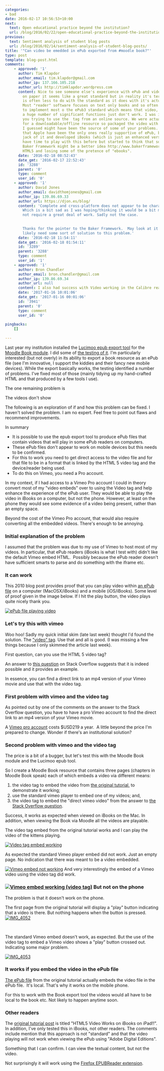 ```yaml
---
categories:
- bad
date: 2016-02-17 10:56:53+10:00
next:
  text: Open educational practice beyond the institution?
  url: /blog/2016/02/22/open-educational-practice-beyond-the-institution/
previous:
  text: Sentiment analysis of student blog posts
  url: /blog/2016/02/14/sentiment-analysis-of-student-blog-posts/
title: '"Can video be emedded in ePub exported from #moodle book?"'
type: post
template: blog-post.html
comments:
    - approved: '1'
      author: Tim Klapdor
      author_email: tim.klapdor@gmail.com
      author_ip: 137.166.105.218
      author_url: http://timklapdor.wordpress.com
      content: Nice to see someone else's experience with ePub and video! To be honest
        on paper it seems like a great standard but in reality it's terrible. The problem
        is often less to do with the standard as it does with it's actual implementation.
        Most "reader" software focuses on text only books and so often don't even bother
        to implement most o the ePub3 standard which means that video, javascript and
        a huge number of significant functions just don't work. I was interested to see
        you trying to use the  tag from an online source. We were actually using ePub
        for a downloadable/offline resource so packaged the video with the file... which
        I guessed might have been the source of some of your problems. It's interesting
        that Apple have been the only ones really supportive of ePub, but even they got
        jack of it and developed iBooks (which is just an enhanced version of ePub). Didn't
        have time to play with this before but started to think that something like the
        Baker Framework might be a better idea http://www.bakerframework.com - just wrapping
        HTML5 and losing some of the pretence of "ebooks".
      date: '2016-02-18 08:52:43'
      date_gmt: '2016-02-17 22:52:43'
      id: '3288'
      parent: '0'
      type: comment
      user_id: '0'
    - approved: '1'
      author: David Jones
      author_email: davidthomjones@gmail.com
      author_ip: 139.86.69.33
      author_url: https://djon.es/blog/
      content: 'Complete and cross-platform does not appear to be characteristics of ePub.
        Which is a bit sad as I was hoping/thinking it would be a bit more useful and
        not require a great deal of work. Sadly not the case.
    
    
        Thanks for the pointer to the Baker Framework.  May look at it more in the future.  Wil
        likely need some sort of solution to this problem.'
      date: '2016-02-18 11:54:11'
      date_gmt: '2016-02-18 01:54:11'
      id: '3289'
      parent: '3288'
      type: comment
      user_id: '1'
    - approved: '1'
      author: Bron Chandler
      author_email: bron.chandler@gmail.com
      author_ip: 139.86.69.34
      author_url: null
      content: I also had success with Video working in the Calibre reader.
      date: '2017-01-16 10:01:06'
      date_gmt: '2017-01-16 00:01:06'
      id: '3941'
      parent: '0'
      type: comment
      user_id: '0'
    
pingbacks:
    []
    
---
```

Last year my institution installed the [Lucimoo epub export tool](https://moodle.org/plugins/view/booktool_exportepub) for the [Moodle Book module](https://docs.moodle.org/28/en/Book_module). I did some of [the testing of it](/blog/2015/08/18/testing-the-lucimoo-epub-export-book-tool/). I'm particularly interested (but not overly) in its ability to export a book resource as an ePub file (see I'm innovative, I support the kiddies and their fancy new mobile devices). While the export basically works, the testing identified a number of problems. I've fixed most of those (mainly tidying up my hand-crafted HTML and that produced by a few tools I use).

The one remaining problem is

The videos don't show

The following is an exploration of if and how this problem can be fixed. I haven't solved the problem. I am no expert. Feel free to point out flaws and recommend improvements.

In summary

- It is possible to use the epub export tool to produce ePub files that contain videos that will play in some ePub readers on computers.
- These ePub files don't appear to work on mobile devices but this needs to be confirmed.
- For this to work you need to get direct access to the video file and for that file to be in a format that is linked by the HTML 5 video tag and the device/reader being used.
- To do this on Vimeo, you need a Pro account.

In my context, if I had access to a Vimeo Pro account I could in theory convert most of my "video embeds" over to using the Video tag and help enhance the experience of the ePub user. They would be able to play the video in iBooks on a computer, but not the phone. However, at least on the phone they would see some evidence of a video being present, rather than an empty space.

Beyond the cost of the Vimeo Pro account, that would also require converting all the embedded videos. There's enough to be annoying.

### Initial explanation of the problem

I assumed that the problem was due to my use of Vimeo to host most of my videos. In particular, that ePub readers (iBooks is what I test with) didn't like the default Vimeo embed HTML.  Possibly because the ePub reader doesn't have sufficient smarts to parse and do something with the iframe etc.

### It can work

This 2010 blog post provides proof that you can play video within [an ePub file](http://www.elizabethcastro.com/pgw_extras/video.epub) on a computer (MacOSX/iBooks) and a mobile (iOS/iBooks). Some level of proof given in the image below. If I hit the play button, the video plays quite nicely thank you.

[![ePub file playing video](images/24982660661_af508d4d3a.jpg)](https://www.flickr.com/photos/david_jones/24982660661/in/dateposted-public/ "ePub file playing video")

### Let's try this with vimeo

Woo hoo! Sadly my quick initial skim (late last week) thought I'd found the solution. The ["video" tag](https://en.wikipedia.org/wiki/HTML5_video). Use that and all is good. (I was missing a few things because I only skimmed the article last week).

First question, can you use the HTML 5 video tag?

An answer to [this question](http://stackoverflow.com/questions/18426410/vimeo-video-not-working-with-html5-tag) on Stack Overflow suggests that it is indeed possible and it provides an example.

In essence, you can find a direct link to an mp4 version of your Vimeo movie and use that with the video tag.

### First problem with vimeo and the video tag

As pointed out by one of the comments on the answer to the Stack Overflow question, you have to have a pro Vimeo account to find the direct link to an mp4 version of your Vimeo movie.

A [Vimeo pro account](https://vimeo.com/pro) costs $USD219 a year.  A little beyond the price I'm prepared to change. Wonder if there's an institutional solution?

### Second problem with vimeo and the video tag

The price is a bit of a bugger, but let's test this with the Moodle Book module and the Lucimoo epub tool.

So I create a Moodle Book resource that contains three pages (chapters in Moodle Book speak) each of which embeds a video via different means:

1. the video tag to embed the video from [the original tutorial,](http://www.pigsgourdsandwikis.com/2010/05/html5-video-works-on-ibooks-on-ipad.html) to demonstrate it working;
2. use the standard vimeo player to embed one of my videos; and,
3. the video tag to embed the "direct vimeo video" from the answer to [the Stack Overflow question](http://stackoverflow.com/questions/18426410/vimeo-video-not-working-with-html5-tag).

Success, it works as expected when viewed on iBooks on the Mac. In addition, when viewing the Book via Moodle all the videos are playable.

The video tag embed from the original tutorial works and I can play the video of the kittens playing.

[![Video tag embed working](images/24958110342_f9356111a1.jpg)](https://www.flickr.com/photos/david_jones/24958110342/in/dateposted-public/ "Video tag embed working")

As expected the standard Vimeo player embed did not work. Just an empty page. No indication that there was meant to be a video embedded.

[![Vimeo embed not working](images/24708596189_8f1921bcf8.jpg)](https://www.flickr.com/photos/david_jones/24708596189/in/dateposted-public/ "Vimeo embed not working") And very interestingly the embed of a Vimeo video using the video tag did work.

### [![Vimeo embed working (video tag)](images/24958111662_07d59d0ac2.jpg)](https://www.flickr.com/photos/david_jones/24958111662/in/dateposted-public/ "Vimeo embed working (video tag)") But not on the phone

The problem is that it doesn't work on the phone.

The first page from the original tutorial will display a "play" button indicating that a video is there. But nothing happens when the button is pressed. [![IMG_4052](images/25050031286_7c49bf5097.jpg)](https://www.flickr.com/photos/david_jones/25050031286/in/dateposted-public/ "IMG_4052")

 

The standard Vimeo embed doesn't work, as expected. But the use of the video tag to embed a Vimeo video shows a "play" button crossed out. Indicating some major problem.

[![IMG_4053](images/25050031506_503a5b29d2.jpg)](https://www.flickr.com/photos/david_jones/25050031506/in/dateposted-public/ "IMG_4053")

### It works if you embed the video in the ePub file

[The ePub file](http://www.elizabethcastro.com/pgw_extras/video.epub) from the original tutorial actually embeds the video file in the ePub file.  It's local. That's why it works on the mobile phone.

For this to work with the Book export tool the videos would all have to be local to the book etc. Not likely to happen anytime soon.

### Other readers

The [original tutorial post](http://www.pigsgourdsandwikis.com/2010/05/html5-video-works-on-ibooks-on-ipad.html) is titled "HTML5 Video Works on iBooks on iPad!!". In addition, I've only tested this in iBooks, not other readers. The comments include mention that this approach is not "standard" and that the video playing will not work when viewing the ePub using "Adobe Digital Editions".

Something that I can confirm. I can view the textual content, but not the video.

Not surprisingly it will work using the [Firefox EPUBReader extension](https://addons.mozilla.org/en-US/firefox/addon/epubreader/).